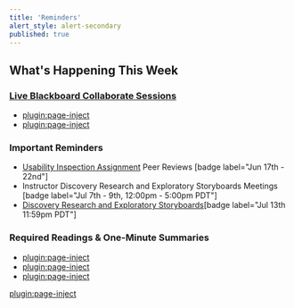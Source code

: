 ```yaml
---
title: 'Reminders'
alert_style: alert-secondary
published: true
---
```


## What's Happening This Week

### [Live Blackboard Collaborate Sessions](https://canvas.sfu.ca/courses/53207/external_tools/3544)  
* [plugin:page-inject](../../blackboard-sessions/week-07-1)
* [plugin:page-inject](../../blackboard-sessions/week-07-2)

### Important Reminders

* [Usability Inspection Assignment](https://canvas.sfu.ca/courses/53207/assignments/457116) Peer Reviews  [badge label="Jun 17th - 22nd"]  
* Instructor Discovery Research and Exploratory Storyboards Meetings [badge label="Jul 7th - 9th, 12:00pm - 5:00pm PDT"]  
* [Discovery Research and Exploratory Storyboards](https://canvas.sfu.ca/courses/53207/assignments/457109)[badge label="Jul 13th 11:59pm PDT"]


### Required Readings & One-Minute Summaries
* [plugin:page-inject](../../canvaslms-assignments/one-minute-summaries/week-07-1)  
* [plugin:page-inject](../../canvaslms-assignments/one-minute-summaries/week-07-2)  
* [plugin:page-inject](../../canvaslms-assignments/one-minute-summaries/week-07-3)   

[plugin:page-inject](../../canvaslms-assignments/weekly-review-quizzes/week-07?template=partials/linkbutton)
